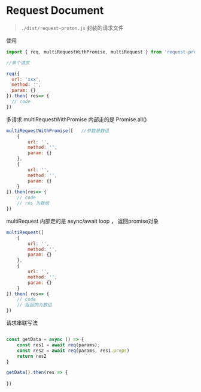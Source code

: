 # Request Document

> `./dist/request-proton.js` 封装的请求文件

 使用

```js
import { req, multiRequestWithPromise, multiRequest } from 'request-proton.js'

//单个请求 

req({
  url: 'xxx',
  method: '',
  param: {}
}).then( res=> {
  // code
})
```

多请求
multiRequestWithPromise 内部走的是 Promise.all()

```js
multiRequestWithPromise([   //参数是数组
    {
        url: '',
        method: '',
        param: {}
    },
    {
        url: '',
        method: '',
        param: {}
    }
]).then(res=> {
    // code
    // res 为数组
})
```

multiRequest 内部走的是 async/await loop ， 返回promise对象

```js
multiRequest([
    {
        url: '',
        method: '',
        param: {}
    },
    {
        url: '',
        method: '',
        param: {}
    }
]).then( res=> {
    // code
    // 返回的为数组
})
```

请求串联写法

```js

const getData = async () => {
    const res1 = await req(params);
    const res2 = await req(params, res1.props)
    return res2
}

getData().then(res => {
    
})

```
